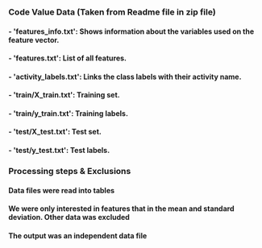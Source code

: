 ### Code Value Data (Taken from Readme file in zip file)

#### - 'features_info.txt': Shows information about the variables used on the feature vector.

#### - 'features.txt': List of all features.

#### - 'activity_labels.txt': Links the class labels with their activity name.

#### - 'train/X_train.txt': Training set.

#### - 'train/y_train.txt': Training labels.

#### - 'test/X_test.txt': Test set.

#### - 'test/y_test.txt': Test labels.

### Processing steps & Exclusions

#### Data files were read into tables
#### We were only interested in features that in the mean and standard deviation. Other data was excluded 
#### The output was an independent data file 

